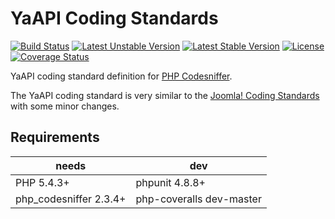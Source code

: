 # YaAPI Coding Standards

[![Build Status](https://travis-ci.org/yaapi/coding-standards.png?branch=master)](https://travis-ci.org/yaapi/coding-standards)
[![Latest Unstable Version](https://poser.pugx.org/yaapi/coding-standards/v/unstable)](https://packagist.org/packages/yaapi/coding-standards)
[![Latest Stable Version](https://poser.pugx.org/yaapi/coding-standards/v/stable)](https://packagist.org/packages/yaapi/coding-standards)
[![License](https://poser.pugx.org/yaapi/coding-standards/license)](https://packagist.org/packages/yaapi/coding-standards)
[![Coverage Status](https://coveralls.io/repos/yaapi/coding-standards/badge.svg?branch=master&service=github)](https://coveralls.io/github/yaapi/coding-standards?branch=master)

YaAPI coding standard definition for [PHP Codesniffer](https://github.com/squizlabs/PHP_CodeSniffer).

The YaAPI coding standard is very similar to the [Joomla! Coding Standards](https://github.com/joomla/coding-standards)
with some minor changes.

## Requirements

needs                  | dev
---------------------- | ------------------------
PHP 5.4.3+             | phpunit 4.8.8+
php_codesniffer 2.3.4+ | php-coveralls dev-master
